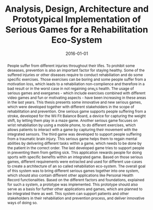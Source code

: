 ---
abstract: People suffer from different injuries throughout their lifes. To prohibit
  some deseases, prevention is also an important factor for staying healthy. Some
  of the suffered injuries or other diseases require to conduct rehabiliation and
  do some specific exercises. Those exercises can be boring and some people suffer
  from a motivation loss, which leads to a rehabiliation non-complience and therefore
  in a bad result or in the worst case in not regaining one&iquest;s health. The usage
  of serious games and exergames - which include exercises combined with different
  video games and fun or motivating aspects - have been increasing in these areas
  in the last years. This thesis presents some innovative and new serious games, which
  were developed together with different stakeholders in the scope of rehabilitation
  and prevention. One serious game supports people suffering from a stroke, developed
  for the Wii Fit Balance Board, a device for capturing the weight shift, by letting
  them play in a maze game. Another serious game focuses on wrist rehabiliation by
  using a mobile phone, to do different exercises, which allows patients to interact
  with a game by capturing their movement with the integrated sensors. The third game
  was developed to support people suffering from a traumatic brain injury. This serious
  game helps them to regain mental abilities by delivering different tasks within
  a game, which needs to be done by the patient in the correct order. The last developed
  game tries to support people in preventing them from getting sick. This application
  rewards people for doing sports with specific benefits within an integrated game.
  Based on those serious games, different requirements were extracted and used for
  different use-cases to create a architecture of an so called rehabiliation eco-system.
  The overall goal of this system was to bring different serious games together into
  one system, which should also contain different other applications like Personal
  Health Record functionalities. Based on the different factors and foundations, explained
  for such a system, a prototype was implemented. This prototype should also serve
  as a basis for further other applications and games, which are planned to be integrated
  there as well. This system can support patients and other stakeholders in their
  rehabiliation and prevention process, and deliver innovative ways of doing so.
authors:
- René Baranyi
date: '2016-01-01'
featured: false
publication_types:
- '7'
publishDate: '2016-01-01'
title: Analysis, Design, Architecture and Prototypical Implementation of Serious Games
  for a Rehabilitation Eco-System
url_pdf: ''
---